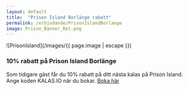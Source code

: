 ```yaml
---
layout: default
title:  "Prison Island Borlänge rabatt"
permalink: /erbjudande/PrisonIslandBorlange
image: Prison_Banner_Ret.png
---
```

![PrisonIsland](/images/{{ page.image | escape }})
### 10% rabatt på Prison Island Borlänge

Som tidigare gäst får du 10% rabatt på ditt nästa kalas på Prison Island. Ange koden KALAS.IO när du bokar. [Boka här](https://boka.prisonislandborlange.se/boka-kalas/)
